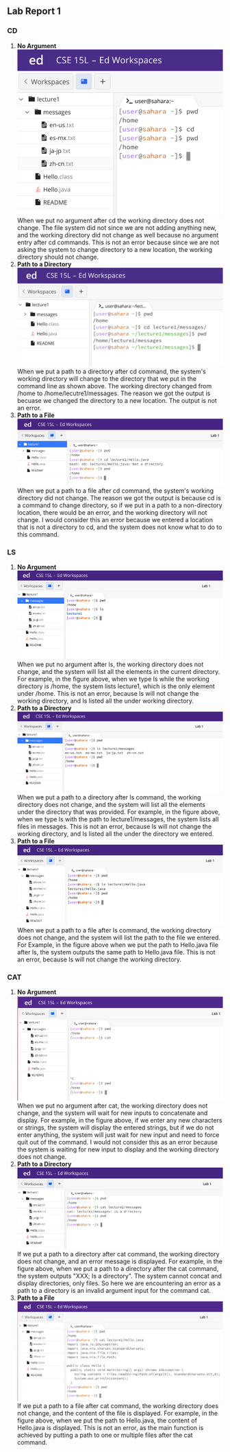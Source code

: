 ## Lab Report 1

### CD
1. **No Argument<br>**
   ![Image](cd_no_args.png)<br>
   When we put no argument after cd the working directory does not change. The file system did not since we are not adding anything new, and the working directory did not change as well because no argument entry after cd commands. This is not an error because since we are not asking the system to change directory to a new location, the working directory should not change. 
2. **Path to a Directory<br>**
   ![Image](cd_dir.png)<br>
   When we put a path to a directory after cd command, the system's working directory will change to the directory that we put in the command line as shown above. The working directory changed from /home to /home/lecutre1/messages. The reason we got the output is becuase we changed the directory to a new location. The output is not an error. 
3. **Path to a File<br>**
   ![Image](cd_file.png)<br>
   When we put a path to a file after cd command, the system's working directory did not change. The reason we got the output is because cd is a command to change directory, so if we put in a path to a non-directory location, there would be an error, and the working directory will not change. I would consider this an error because we entered a location that is not a directory to cd, and the system does not know what to do to this command. 
### LS
1. **No Argument<br>**
   ![Image](ls_noarg.png)<br>
   When we put no argument after ls, the working directory does not change, and the system will list all the elements in the current directory. For example, in the figure above, when we type ls while the working directory is /home, the system lists lecture1, which is the only element under /home. This is not an error, because ls will not change the working directory, and ls listed all the under working directory. 
2. **Path to a Directory<br>**
   ![Image](ls_dir.png)<br>
   When we put a path to a directory after ls command, the working directory does not change, and the system will list all the elements under the directory that was provided. For example, in the figure above, when we type ls with the path to lecture1/messages, the system lists all files in messages. This is not an error, because ls will not change the working directory, and ls listed all the under the directory we entered. 
3. **Path to a File<br>**
   ![Image](ls_file.png)<br>
   When we put a path to a file after ls command, the working directory does not change, and the system will list the path to the file we entered. For Example, in the figure above when we put the path to Hello.java file after ls, the system outputs the same path to Hello.java file. This is not an error, because ls will not change the working directory.
### CAT
1. **No Argument<br>**
   ![Image](cat_noargs.png)<br>
    When we put no argument after cat, the working directory does not change, and the system will wait for new inputs to concatenate and display. For example, in the figure above, if we enter any new characters or strings, the system will display the entered strings, but if we do not enter anything, the system will just wait for new input and need to force quit out of the command. I would not consider this as an error because the system is waiting for new input to display and the working directory does not change. 
2. **Path to a Directory<br>**
   ![Image](cat_dir.png)<br>
   If we put a path to a directory after cat command, the working directory does not change, and an error message is displayed. For example, in the figure above, when we put a path to a directory after the cat command, the system outputs "XXX; Is a directory". The system cannot concat and display directories, only files. So here we are encountering an error as a path to a directory is an invalid argument input for the command cat. 
3. **Path to a File<br>**
   ![Image](cat_file.png)<br>
   If we put a path to a file after cat command, the working directory does not change, and the content of the file is displayed. For example, in the figure above, when we put the path to Hello.java, the content of Hello.java is displayed. This is not an error, as the main function is achieved by putting a path to one or multiple files after the cat command.
